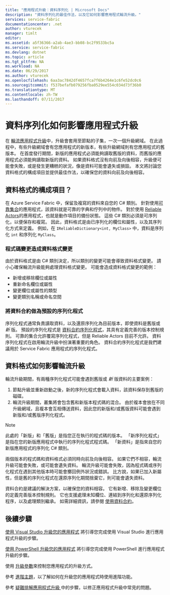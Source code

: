 ```yaml
---
title: "應用程式升級：資料序列化 | Microsoft Docs"
description: "資料序列化的最佳作法，以及它如何影響應用程式輪流升級。"
services: service-fabric
documentationcenter: .net
author: vturecek
manager: timlt
editor: 
ms.assetid: a5f36366-a2ab-4ae3-bb08-bc2f9533bc5a
ms.service: service-fabric
ms.devlang: dotnet
ms.topic: article
ms.tgt_pltfrm: NA
ms.workload: NA
ms.date: 06/29/2017
ms.author: vturecek
ms.openlocfilehash: 6aa3ac7842df4657fca7f6b4264e1c6fe52dc0c6
ms.sourcegitcommit: f537befafb079256fba0529ee554c034d73f36b0
ms.translationtype: MT
ms.contentlocale: zh-TW
ms.lasthandoff: 07/11/2017
---
```

# <a name="how-data-serialization-affects-an-application-upgrade"></a>資料序列化如何影響應用程式升級
在 [輪流應用程式升級](service-fabric-application-upgrade.md)中，升級會套用至節點的子集，一次一個升級網域。 在此過程中，有些升級網域會有您應用程式的新版本，有些升級網域則有您應用程式的舊版本。 在首度發行期間，新版的應用程式必須能夠讀取舊版的資料，而舊版的應用程式必須能夠讀取新版的資料。 如果資料格式沒有向前及向後相容，升級便可能會失敗，或是發生更糟糕的狀況，像是資料可能會遺失或損毀。 本文將討論您資料格式的構成項目並提供最佳作法，以確保您的資料向前及向後相容。

## <a name="what-makes-up-your-data-format"></a>資料格式的構成項目？
在 Azure Service Fabric 中，保留及複寫的資料來自您的 C# 類別。 針對使用[可靠集合](service-fabric-reliable-services-reliable-collections.md)的應用程式，該資料就是可靠的字典和佇列中的物件。 對於使用 [Reliable Actors](service-fabric-reliable-actors-introduction.md)的應用程式，也就是動作項目的備份狀態。 這些 C# 類別必須是可序列化，以便保存和複寫。 因此，資料格式是由已序列化的欄位和屬性，以及其序列化方式來定義。 例如，在 `IReliableDictionary<int, MyClass>` 中，資料是序列化 `int` 和序列化 `MyClass`。

### <a name="code-changes-that-result-in-a-data-format-change"></a>程式碼變更造成資料格式變更
由於資料格式是由 C# 類別決定，所以類別的變更可能會導致資料格式變更。 請小心確保輪流升級能夠處理資料格式變更。 可能會造成資料格式變更的範例：

* 新增或移除欄位或屬性
* 重新命名欄位或屬性
* 變更欄位或屬性的類型
* 變更類別名稱或命名空間

### <a name="data-contract-as-the-default-serializer"></a>將資料合約做為預設的序列化程式
序列化程式通常負責讀取資料，以及還原序列化為目前版本，即使資料是舊版或 *新* 版。 預設的序列化程式是 [資料合約序列化程式](https://msdn.microsoft.com/library/ms733127.aspx)，其具有定義完善的版本控制規則。 可靠的集合允許覆寫序列化程式，但是 Reliable Actors 目前不允許。 資料序列化程式在啟用輪流升級中扮演著重要的角色。 資料合約序列化程式是我們建議用於 Service Fabric 應用程式的序列化程式。

## <a name="how-the-data-format-affects-a-rolling-upgrade"></a>資料格式如何影響輪流升級
輪流升級期間，有兩種序列化程式可能會遇到舊版或 *新* 版資料的主要案例：

1. 節點升級並重新啟動之後，新的序列化程式會載入資料，該資料保存到舊版的磁碟。
2. 輪流升級期間，叢集將會包含舊和新版本程式碼的混合。 由於複本會放在不同升級網域，且複本會互相傳送資料，因此您的新版和/或舊版資料可能會遇到新版和/或舊版序列化程式。

> [!NOTE]
> 此處的「新版」和「舊版」是指您正在執行的程式碼的版本。 「新序列化程式」是指在您的新版應用程式中執行的序列化程式程式碼。 「新資料」是指來自您的新版應用程式的序列化 C# 類別。
> 
> 

兩個版本的程式碼和資料格式必須同時向前及向後相容。 如果它們不相容，輪流升級可能會失敗，或可能會遺失資料。 輪流升級可能會失敗，因為程式碼或序列化程式在遇到其他版本時可能會擲回例外狀況或錯誤。 比方說，如果已加入新屬性，但是舊的序列化程式在還原序列化期間捨棄它，則可能會遺失資料。

資料合約是建議的解決方案，以確保您的資料相容。 它有新增、移除及變更欄位的定義完善版本控制規則。 它也支援處理未知欄位、連結到序列化和還原序列化程序，以及處理類別繼承。 如需詳細資訊，請參閱 [使用資料合約](https://msdn.microsoft.com/library/ms733127.aspx)。

## <a name="next-steps"></a>後續步驟
[使用 Visual Studio 升級您的應用程式](service-fabric-application-upgrade-tutorial.md) 將引導您完成使用 Visual Studio 進行應用程式升級的步驟。

[使用 PowerShell 升級您的應用程式](service-fabric-application-upgrade-tutorial-powershell.md) 將引導您完成使用 PowerShell 進行應用程式升級的步驟。

使用 [升級參數](service-fabric-application-upgrade-parameters.md)來控制您應用程式的升級方式。

參考 [進階主題](service-fabric-application-upgrade-advanced.md)，以了解如何在升級您的應用程式時使用進階功能。

參考 [疑難排解應用程式升級 ](service-fabric-application-upgrade-troubleshooting.md)中的步驟，以修正應用程式升級中常見的問題。

